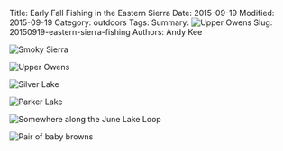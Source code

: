Title: Early Fall Fishing in the Eastern Sierra
Date: 2015-09-19
Modified: 2015-09-19
Category: outdoors
Tags:
Summary: ![Upper Owens]({filename}/img/20150911_2a.jpg)
Slug: 20150919-eastern-sierra-fishing
Authors: Andy Kee

![Smoky Sierra]({filename}/img/20150911_1.jpg)

![Upper Owens]({filename}/img/20150911_2.jpg)

![Silver Lake]({filename}/img/20150912_1.jpg)

![Parker Lake]({filename}/img/20150912_2.jpg)

![Somewhere along the June Lake Loop]({filename}/img/20150912_3.jpg)

![Pair of baby browns]({filename}/img/20150912_4.jpg)

